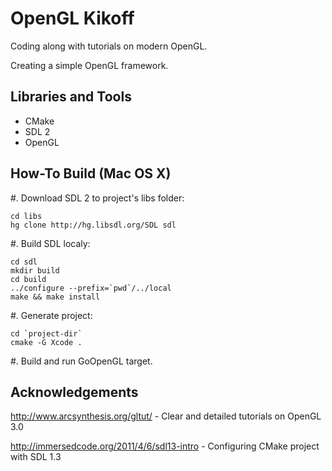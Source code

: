 OpenGL Kikoff
=============

Coding along with tutorials on modern OpenGL.

Creating a simple OpenGL framework.

Libraries and Tools
-------------------

* CMake
* SDL 2
* OpenGL

How-To Build (Mac OS X)
------------

#. Download SDL 2 to project's libs folder:

    cd libs
    hg clone http://hg.libsdl.org/SDL sdl

#. Build SDL localy:

    cd sdl
    mkdir build
    cd build   
    ../configure --prefix=`pwd`/../local
    make && make install

#. Generate project:

    cd `project-dir`
    cmake -G Xcode .

#. Build and run GoOpenGL target.

Acknowledgements
----------------

http://www.arcsynthesis.org/gltut/ - Clear and detailed tutorials on OpenGL 3.0

http://immersedcode.org/2011/4/6/sdl13-intro - Configuring CMake project with SDL 1.3